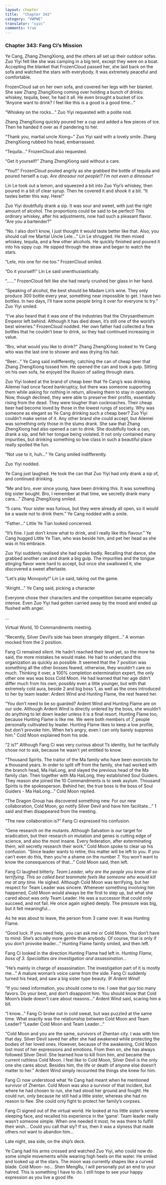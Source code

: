 ```yaml
---
layout: chapter
title:  "Chapter 343"
category: "VWPWE"
translator: "syzc"
comments: true
---
```


### Chapter 343: Fang Ci’s Mission

Ye Cang, Zhang ZhengXiong, and the others all set up their outdoor sofas. Zuo Yiyi felt like she was camping in a big tent, except they were on a boat. Accepting the blanket that FrozenCloud passed her, she laid back on the sofa and watched the stars with everybody. It was extremely peaceful and comfortable.

FrozenCloud sat on her own sofa, and covered her legs with her blanket. She saw Zhang ZhangXiong coming over holding a bunch of drinks: whiskey, tequila, beer, he had it all. He even brought a bucket of ice. “Anyone want to drink? I feel like this is a good is a good time...” 

“Whiskey on the rocks...” Zuo Yiyi requested with a polite nod.

Zhang ZhengXiong quickly poured her a cup and added a few pieces of ice. Then he handed it over as if pandering to her.

“Thank you, martial uncle Xiong~” Zuo Yiyi said with a lovely smile. Zhang ZhengXiong rubbed his head, embarrassed.

“Tequila...” FrozenCloud also requested.

“Get it yourself!” Zhang ZhengXiong said without a care.

“You!!” FrozenCloud pouted angrily as she grabbed the bottle of tequila and poured herself a cup. *Are dinosaur not people!? I’m not even a dinosaur!*

Lin Le took out a lemon, and squeezed a bit into Zuo Yiyi’s whiskey, then poured in a bit of clear syrup. Then he covered it and shook it a bit. “It tastes better this way. Here!”

Zuo Yiyi doubtfully drank a sip. It was sour and sweet, with just the right amount of alcohol. The proportions could be said to be perfect! This ordinary whiskey, after his adjustments, now had such a pleasant flavor. “Are you a bartender?”

“No. I also don’t know, I just thought it would taste better like that. Also, you should call me Martial Uncle Lele...” Lin Le shrugged. He then mixed whiskey, tequila, and a few other alcohols. He quickly finished and poured it into his sippy cup. He sipped through the straw and began to watch the stars.

“Lele, mix one for me too.” FrozenCloud smiled.

“Do it yourself!” Lin Le said unenthusiastically.

“......” FrozenCloud felt like she had nearly crushed her glass in her hand.

“Speaking of alcohol, the best should be Madam Lin’s wine. They only produce 300 bottle every year, something near impossible to get. I have two bottles. In two days, I’ll have some people bring it over for everyone to try.” Zuo Yiyi smiled.

“I’ve also heard that it was one of the industries that the Chrysanthemum Emperor left behind. Although it has died down, it’s still one of the world’s best wineries.” FrozenCloud nodded. Her own father had collected a few bottles that he couldn’t bear to drink, so they had continued increasing in value.

“Bro, what would you like to drink?” Zhang ZhengXiong looked to Ye Cang who was the last one to shower and was drying his hair.

“Beer...” Ye Cang said indifferently, catching the can of cheap beer that Zhang ZhengXiong tossed him. He opened the can and took a gulp. Sitting on his own sofa, he enjoyed the illusion of sailing through stars.

Zuo Yiyi looked at the brand of cheap beer that Ye Cang’s was drinking. Ailemei had once faced bankruptcy, but there was someone supporting them while asking for nothing in return, allowing them to stay in operation. Now, though declined, they were able to preserve their profits, essentially rising from the dead. They were tougher than cockroaches. Their cheap beer had become loved by those in the lowest rungs of society. Why was someone as elegant as Ye Cang drinking such a cheap beer? Zuo Yiyi couldn’t make sense of it. Any other brand she could accept, but Ailemei was something only those in the slums drank. She saw that Zhang ZhengXiong had also opened a can to drink. She doubtfully took a can, drank a sip, and felt her tongue being violated. It not only contained many impurities, but drinking something so low class in such a beautiful place really spoiled the fun.

“Not use to it, huh...” Ye Cang smiled indifferently.

Zuo Yiyi nodded.

Ye Cang just laughed. He took the can that Zuo Yiyi had only drank a sip of, and continued drinking.

“Me and bro, ever since young, have been drinking this. It was something big sister bought. Bro, I remember at that time, we secretly drank many cans...” Zhang ZhengXiong smiled.

“5 cans. Your sister was furious, but they were already all open, so it would be a waste not to drink them.” Ye Cang nodded with a smile.

“Father...” Little Ye Tian looked concerned.

“It’s fine. I just don’t know what to drink, and I really like this flavour.” Ye Cang hugged Little Ye Tian, who was beside him, and pet her head as she was in his embrace.

Zuo Yiyi suddenly realised she had spoke badly. Recalling that dance, she grabbed another can and drank a big gulp. The impurities and the tongue stinging flavor were hard to accept, but once she swallowed it, she discovered a sweet aftertaste.

“Let’s play Monopoly!” Lin Le said, taking out the game.

“Alright...” Ye Cang said, picking a character

Everyone chose their characters and the competition became especially intense. Even Zuo Yiyi had gotten carried away by the mood and ended up flushed with anger.

...

Virtual World, 10 Commandments meeting.

“Recently, Silver Devil’s side has been strangely diligent...” A woman mocked from the 2 position.

Fang Ci remained silent. He hadn’t reached their level yet, so the more he said, the more mistakes he would make. He had to understand this organization as quickly as possible. It seemed that the 7 position was something all the other bosses feared, otherwise, they wouldn’t care so much. Thinking it over, a 100% completion extermination expert, the only other one was was boss Cold Moon. He had learned that her age didn’t differ much from his own, possibly even a little younger, but with that extremely cold aura, beside 2 and big boss 1, as well as the ones introduced to her by team leader: Ardent Wind and Hunting Flame, the rest feared her.

“You don’t need to be so guarded? Ardent Wind and Hunting Flame are on our side. Although Ardent Wind is directly ordered by the boss, she wouldn’t do anything to let down leader unless it is a final resort. Hunting Flame too, because Hunting Flame is like me. We were both members of 7, people personally cultivated by leader. Hunting Flame likes to keep a low profile, but don’t provoke him. When he’s angry, even I can only barely suppress him.” Cold Moon explained from his side.

“2 is?” Although Fang Ci was very curious about 1’s identity, but he tactfully chose not to ask, because he wasn’t yet entitled to know.

“Thousand Spirits. The traitor of the Ma family who have been exorcists for a thousand years. In order to split off from the family, she had worked with the branch head, Ma HaiLong, and slayed the previous head of the Ma family clan. Then together with Ma HaiLong, they established Soul Guiders. They reason she joined the 10 Commandments is to seek asylum. Thousand Spirits is the spokesperson. Behind her, the true boss is the boss of Soul Guiders - Ma HaiLong...” Cold Moon replied.

“The Dragon Group has discovered something new. For our new collaboration, Cold Moon, go notify Silver Devil and have him facilitate...” 1 said and then disappeared from the meeting.

“The new collaboration is?” Fang Ci expressed his confusion.

“Gene research on the mutants. Although Salvation is our target for eradication, but their research on mutation and genes is cutting edge of science, and also the most insane. Every federation, after exterminating them, will secretly research their work.” Cold Moon spoke to clear up his confusion. “Since leader wants to retire, this matter will be left to you. If you can’t even do this, then you’re a shame on the number 7. You won’t want to know the consequences of that...” Cold Moon said, then left. 

Fang Ci laughed bitterly. *Team Leader, why are the people you know all so terrifying. This so called best teammate feels like someone who would kill me at any time.* He sighed. Although Cold Moon was terrifying, but her respect for Team Leader was sincere. Whenever something involving him happened, Cold Moon would always be the first to step up, but what she cared about was only Team Leader. He was a successor that could only succeed, and not fail. He once again sighed deeply. The pressure was big, but it felt meaningful... 

As he was about to leave, the person from 3 came over. It was Hunting Flame.

“Good luck. If you need help, you can ask me or Cold Moon. You don’t have to mind. She’s actually more gentle than anybody. Of course, that is only if you don’t provoke leader...” Hunting Flame faintly smiled, and then left. 

Fang Ci looked in the direction Hunting Flame had left in. *Hunting Flame, boss of 3. Specialties are investigation and assassination...*

“He’s mainly in charge of assassination. The investigation part of it is mostly me...” A mature woman’s voice came from the side. Fang Ci suddenly turned his head, and saw a big sister type beauty. *9! Ardent Wind!*

“If you need information, you should come to me. I owe that guy too many favors. Do your best, and don’t disappoint him. You should know that Cold Moon’s blade doesn’t care about reasons...” Ardent Wind said, scaring him a bit.

“I know...” Fang Ci broke out in cold sweat, but was puzzled at the same time. What exactly was the relationship between Cold Moon and Team Leader? “Leader Cold Moon and Team Leader...”

“Cold Moon and you are the same, survivors of Zhentan city. I was with him that day. Silver Devil saved her after she had awakened while protecting the bodies of her loved ones. However, because of the awakening, Cold Moon lost most of her expressions and emotions. From then on, she has always followed Silver Devil. She learned how to kill from him, and became the current ruthless Cold Moon. I feel like to Cold Moon, Silver Devil is the only one she cares about. Besides him, the life or death of anyone else doesn’t matter to her.” Ardent Wind simply recounted the things she knew for him.

Fang Ci now understood what Ye Cang had meant when he mentioned survivor of Zhentan. Cold Moon was also a survivor of that incident, but where he had chosen to run, she had stood her ground and fought. He could run, only because he still had a little sister, whereas she had no reason to flee. She could only fight to protect her family’s corpses.

Fang Ci signed out of the virtual world. He looked at his little sister’s serene sleeping face, and recalled his experience in the ‘game’. Team leader really wasn’t someone simple. When one needed it most, he was there to fulfill their wish… Could you call that sly? If so, then it was a slyness that made others not want to abandon him...

Late night, sea side, on the ship’s deck.

Ye Cang had his arms crossed and watched Zuo Yiyi, who could now do some simple movements while wearing high heels on the water. He smiled and looked up at the stars. The moon was currently shapes like a curved blade. Cold Moon- no... Shen MengRu, I will personally put an end to your hatred. This is something I have to do. I still hope to see your happy expression as you live a good life.

